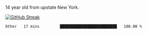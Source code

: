 14 year old from upstate New York.

[![GitHub Streak](https://github-readme-streak-stats.herokuapp.com?user=airD173&theme=onedark&hide_border=true)](https://git.io/streak-stats)

<!--START_SECTION:waka-->
```text
Other   17 mins         █████████████████████████   100.00 % 
```
<!--END_SECTION:waka-->
